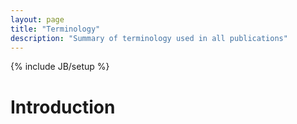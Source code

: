 ```yaml
---
layout: page
title: "Terminology"
description: "Summary of terminology used in all publications"
---
```

{% include JB/setup %}

# Introduction

